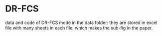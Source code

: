 # DR-FCS
data and code of DR-FCS mode
in the data folder: they are stored in excel file with many sheets in each file, which makes the sub-fig in the paper. 
